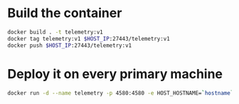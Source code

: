 # Build the container

```bash
docker build . -t telemetry:v1
docker tag telemetry:v1 $HOST_IP:27443/telemetry:v1
docker push $HOST_IP:27443/telemetry:v1
```

# Deploy it on every primary machine

```bash
docker run -d --name telemetry -p 4580:4580 -e HOST_HOSTNAME=`hostname` telemetry:v1
```

